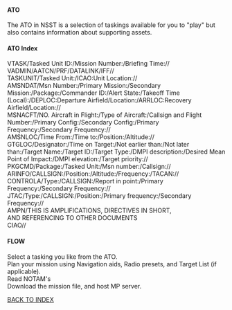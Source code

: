 #### ATO

The ATO in NSST is a selection of taskings available for you to "play" but also contains information about supporting assets.


#### ATO Index
  
VTASK/Tasked Unit ID:/Mission Number:/Briefing Time://<br>
VADMIN/AATCN/PRF/DATALINK/IFF//<br>
TASKUNIT/Tasked Unit:/ICAO:Unit Location://<br>
AMSNDAT/Msn Number:/Primary Mission:/Secondary Mission:/Package:/Commander ID:/Alert State:/Takeoff Time (Local):/DEPLOC:Departure Airfield/Location:/ARRLOC:Recovery Airfield/Location://<br>
MSNACFT/NO. Aircraft in Flight:/Type of Aircraft:/Callsign and Flight Number:/Primary Config:/Secondary Config:/Primary Frequency:/Secondary Frequency://<br>
AMSNLOC/Time From:/Time to:/Position:/Altitude://<br>
GTGLOC/Designator:/Time on Target:/Not earlier than:/Not later than:/Target Name:/Target ID:/Target Type:/DMPI description:/Desired Mean Point of Impact:/DMPI elevation:/Target priority://<br>
PKGCMD/Package:/Tasked Unit:/Msn number:/Callsign://<br>
ARINFO/CALLSIGN:/Position:/Altitude:/Frequency:/TACAN://<br>
CONTROLA/Type:/CALLSIGN:/Report in point:/Primary Frequency:/Secondary Frequency://<br>
JTAC/Type:/CALLSIGN:/Position:/Primary frequency:/Secondary Frequency://<br>
AMPN/THIS IS AMPLIFICATIONS, DIRECTIVES IN SHORT, <br>
AND REFERENCING TO OTHER DOCUMENTS<br>
CIAO//<br>


#### FLOW

Select a tasking you like from the ATO.  
Plan your mission using Navigation aids, Radio presets, and Target List (if applicable).  
Read NOTAM's  
Download the mission file, and host MP server.

[BACK TO INDEX](https://daviddcs.github.io/nsst/) 